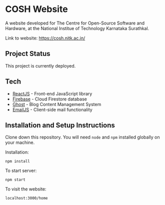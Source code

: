 # COSH Website

A website developed for The Centre for Open-Source Software and Hardware, at the National Institue of Technology Karnataka Surathkal.

Link to website: https://cosh.nitk.ac.in/

## Project Status

This project is currently deployed.

## Tech

- [ReactJS](https://reactjs.org/) - Front-end JavaScript library
- [Firebase](https://firebase.google.com/) - Cloud Firestore database
- [Ghost](https://ghost.org/) - Blog Content Management System
- [EmailJS](https://www.emailjs.com/) - Client-side mail functionality

## Installation and Setup Instructions

Clone down this repository. You will need `node` and `npm` installed globally on your machine.

Installation:

`npm install` 

To start server:

`npm start`  

To visit the website:

`localhost:3000/home`  

